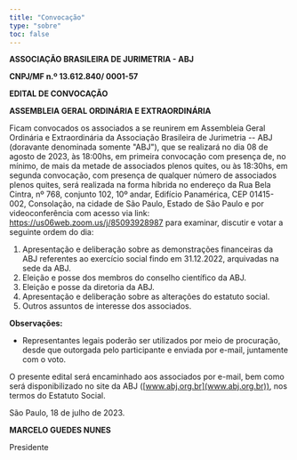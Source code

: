 ```yaml
---
title: "Convocação"
type: "sobre"
toc: false
---
```


**ASSOCIAÇÃO BRASILEIRA DE JURIMETRIA - ABJ**

**CNPJ/MF n.º 13.612.840/ 0001-57**

**EDITAL DE CONVOCAÇÃO**

**ASSEMBLEIA GERAL ORDINÁRIA E EXTRAORDINÁRIA**

Ficam convocados os associados a se reunirem em Assembleia Geral Ordinária e Extraordinária da Associação Brasileira de Jurimetria -- ABJ (doravante denominada somente "ABJ"), que se realizará no dia 08 de agosto de 2023, às 18:00hs, em primeira convocação com presença de, no mínimo, de mais da metade de associados plenos quites, ou às 18:30hs, em segunda convocação, com presença de qualquer número de associados plenos quites, será realizada na forma híbrida no endereço da Rua Bela Cintra, nº 768, conjunto 102, 10º andar, Edifício Panamérica, CEP 01415-002, Consolação, na cidade de São Paulo, Estado de São Paulo e por videoconferência com acesso via link: <https://us06web.zoom.us/j/85093928987> para examinar, discutir e votar a seguinte ordem do dia:

1.  Apresentação e deliberação sobre as demonstrações financeiras da ABJ referentes ao exercício social findo em 31.12.2022, arquivadas na sede da ABJ.
2.  Eleição e posse dos membros do conselho científico da ABJ.
3.  Eleição e posse da diretoria da ABJ. 
4.  Apresentação e deliberação sobre as alterações do estatuto social.
5.  Outros assuntos de interesse dos associados.

**Observações:**

-    Representantes legais poderão ser utilizados por meio de procuração, desde que outorgada pelo participante e enviada por e-mail, juntamente com o voto.

O presente edital será encaminhado aos associados por e-mail, bem como será disponibilizado no site da ABJ ([www.abj.org.br](www.abj.org.br)), nos termos do Estatuto Social.

São Paulo, 18 de julho de 2023.

**MARCELO GUEDES NUNES**

Presidente
